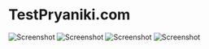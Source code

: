 # TestPryaniki.com

![Screenshot](Pryaniki_1.png)
![Screenshot](Pryaniki_2.png)
![Screenshot](Pryaniki_3.png)
![Screenshot](Pryaniki_4.png)
